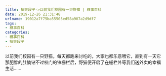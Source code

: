 ```yaml
---
title: 搞笑段子->以前我们校园有一只野猫 | 糗事百科
date: 2019-12-26 21:31:48
urlname: 19012a7f75ba55503ed58a907a2d9df7
tags: 
- 糗事百科
categories:
- 糗事百科
- 搞笑段子
---
```

以前我们校园有一只野猫，每天都跑来讨吃的，大家也都乐意喂它，直到有一天它那肥胖的肚腩钻不过校门的铁栅栏后，野猫便开启了在栅栏外等我们送外卖的幸福生活……


